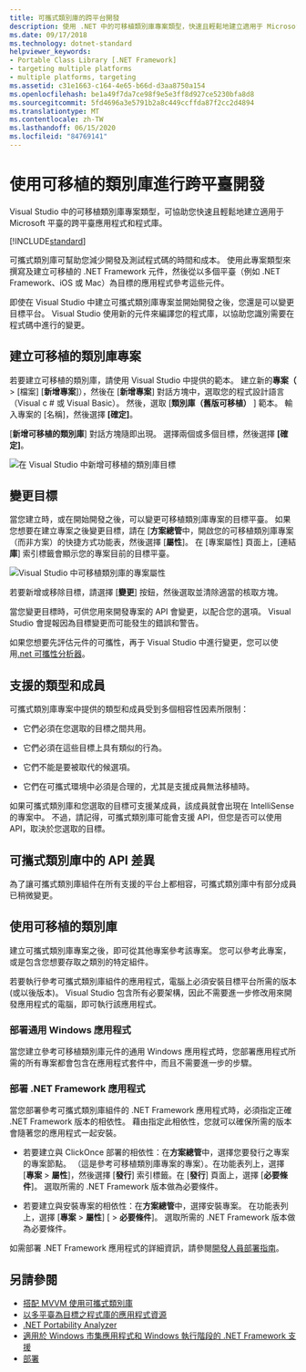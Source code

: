 ```yaml
---
title: 可攜式類別庫的跨平台開發
description: 使用 .NET 中的可移植類別庫專案類型，快速且輕鬆地建立適用于 Microsoft 平臺的跨平臺應用程式和程式庫。
ms.date: 09/17/2018
ms.technology: dotnet-standard
helpviewer_keywords:
- Portable Class Library [.NET Framework]
- targeting multiple platforms
- multiple platforms, targeting
ms.assetid: c31e1663-c164-4e65-b66d-d3aa8750a154
ms.openlocfilehash: be1a49f7da7ce98f9e5e3ff8d927ce5230bfa8d8
ms.sourcegitcommit: 5fd4696a3e5791b2a8c449ccffda87f2cc2d4894
ms.translationtype: MT
ms.contentlocale: zh-TW
ms.lasthandoff: 06/15/2020
ms.locfileid: "84769141"
---
```

# <a name="cross-platform-development-with-the-portable-class-library"></a>使用可移植的類別庫進行跨平臺開發

Visual Studio 中的可移植類別庫專案類型，可協助您快速且輕鬆地建立適用于 Microsoft 平臺的跨平臺應用程式和程式庫。

[!INCLUDE[standard](../../../includes/pcl-to-standard.md)]

可攜式類別庫可幫助您減少開發及測試程式碼的時間和成本。 使用此專案類型來撰寫及建立可移植的 .NET Framework 元件，然後從以多個平臺（例如 .NET Framework、iOS 或 Mac）為目標的應用程式參考這些元件。

即使在 Visual Studio 中建立可攜式類別庫專案並開始開發之後，您還是可以變更目標平台。 Visual Studio 使用新的元件來編譯您的程式庫，以協助您識別需要在程式碼中進行的變更。

## <a name="create-a-portable-class-library-project"></a>建立可移植的類別庫專案

若要建立可移植的類別庫，請使用 Visual Studio 中提供的範本。 建立新的**專案（**  >  [檔案] [**新增專案**]），然後在 [**新增專案**] 對話方塊中，選取您的程式設計語言（Visual c # 或 Visual Basic）。 然後，選取 [**類別庫（舊版可移植）** ] 範本。 輸入專案的 [名稱]，然後選擇 **[確定]**。

[**新增可移植的類別庫**] 對話方塊隨即出現。 選擇兩個或多個目標，然後選擇 **[確定]**。

![在 Visual Studio 中新增可移植的類別庫目標](media/add-portable-class-library.png)

## <a name="change-targets"></a>變更目標

當您建立時，或在開始開發之後，可以變更可移植類別庫專案的目標平臺。 如果您想要在建立專案之後變更目標，請在 [**方案總管**中，開啟您的可移植類別庫專案（而非方案）的快捷方式功能表，然後選擇 [**屬性**]。 在 [專案屬性] 頁面上，[連結**庫**] 索引標籤會顯示您的專案目前的目標平臺。

![Visual Studio 中可移植類別庫的專案屬性](media/pcl-project-properties.png)

若要新增或移除目標，請選擇 [**變更**] 按鈕，然後選取並清除適當的核取方塊。

當您變更目標時，可供您用來開發專案的 API 會變更，以配合您的選項。 Visual Studio 會提報因為目標變更而可能發生的錯誤和警告。

如果您想要先評估元件的可攜性，再于 Visual Studio 中進行變更，您可以使用[.net 可攜性分析器](https://marketplace.visualstudio.com/items?itemName=ConnieYau.NETPortabilityAnalyzer)。

## <a name="supported-types-and-members"></a>支援的類型和成員

可攜式類別庫專案中提供的類型和成員受到多個相容性因素所限制：

- 它們必須在您選取的目標之間共用。

- 它們必須在這些目標上具有類似的行為。

- 它們不能是要被取代的候選項。

- 它們在可攜式環境中必須是合理的，尤其是支援成員無法移植時。

如果可攜式類別庫和您選取的目標可支援某成員，該成員就會出現在 IntelliSense 的專案中。 不過，請記得，可攜式類別庫可能會支援 API，但您是否可以使用 API，取決於您選取的目標。

## <a name="api-differences-in-the-portable-class-library"></a>可攜式類別庫中的 API 差異

為了讓可攜式類別庫組件在所有支援的平台上都相容，可攜式類別庫中有部分成員已稍微變更。

## <a name="use-the-portable-class-library"></a>使用可移植的類別庫

建立可攜式類別庫專案之後，即可從其他專案參考該專案。 您可以參考此專案，或是包含您想要存取之類別的特定組件。

若要執行參考可攜式類別庫組件的應用程式，電腦上必須安裝目標平台所需的版本 (或以後版本)。 Visual Studio 包含所有必要架構，因此不需要進一步修改用來開發應用程式的電腦，即可執行該應用程式。

### <a name="deploy-a-universal-windows-app"></a>部署通用 Windows 應用程式

當您建立參考可移植類別庫元件的通用 Windows 應用程式時，您部署應用程式所需的所有專案都會包含在應用程式套件中，而且不需要進一步的步驟。

### <a name="deploy-a-net-framework-app"></a>部署 .NET Framework 應用程式

當您部署參考可攜式類別庫組件的 .NET Framework 應用程式時，必須指定正確 .NET Framework 版本的相依性。 藉由指定此相依性，您就可以確保所需的版本會隨著您的應用程式一起安裝。

- 若要建立與 ClickOnce 部署的相依性：在**方案總管**中，選擇您要發行之專案的專案節點。 （這是參考可移植類別庫專案的專案）。在功能表列上，選擇 [**專案**  >  **屬性**]，然後選擇 [**發行**] 索引標籤。在 [**發行**] 頁面上，選擇 [**必要條件**]。 選取所需的 .NET Framework 版本做為必要條件。

- 若要建立與安裝專案的相依性：在**方案總管**中，選擇安裝專案。 在功能表列上，選擇 [**專案**  >  **屬性**] [  >  **必要條件**]。 選取所需的 .NET Framework 版本做為必要條件。

如需部署 .NET Framework 應用程式的詳細資訊，請參閱[開發人員部署指南](../../framework/deployment/deployment-guide-for-developers.md)。

## <a name="see-also"></a>另請參閱

- [搭配 MVVM 使用可攜式類別庫](using-portable-class-library-with-model-view-view-model.md)
- [以多平臺為目標之程式庫的應用程式資源](app-resources-for-libraries-that-target-multiple-platforms.md)
- [.NET Portability Analyzer](https://marketplace.visualstudio.com/items?itemName=ConnieYau.NETPortabilityAnalyzer)
- [適用於 Windows 市集應用程式和 Windows 執行階段的 .NET Framework 支援](support-for-windows-store-apps-and-windows-runtime.md)
- [部署](../../framework/deployment/net-framework-applications.md)
